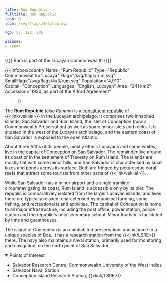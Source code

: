 ```yaml
---
title: Rum Republic
fulltitle: Rum Republic
icon: 🍹
logo: /svg/flags/4x3/rum.svg

rgb: 57, 122, 205

aliases:
- /rum/
---
```

{{<note series>}}
 Rum is part of the Lucayan Commonwealth
{{</note>}}

{{<infobox/country
	 Name="Rum Republic"
	 Type="Republic"
	 Commonwealth="Lucaya"
	 Flag="/svg/flags/rum.svg"
	 SmallFlag="/svg/flags/4x3/rum.svg"
	 Population="4,910"
	 Capital="Conception"
	 Languages="English, Lucayan"
	 Area="241 km2"
	 Accession="1930, as part of the Alford Agreement"
 >}}

The <span class="fi fi-rum"></span> **Rum Republic** (also *Rummy*) is a [constituent republic](/republics/) of {{<link/vekllei>}} in the Lucayan archipelago. It comprises two inhabited islands, San Salvador and Rum Island, the islet of Conception (now a Commonwealth Preservation) as well as some minor islets and rocks. It is situated in the west of the Lucayan archipelago, and the eastern coast of San Salvador is exposed to the open Atlantic.

About three fifths of its people, mostly ethnic Lucayans and some whites, live in the capital of Conception on San Salvador. The remainder live around its coast or in the settlement of Travesty on Rum Island. The islands are mostly flat with some minor hills, and San Salvador is characterised by small lakes and ponds across its surface. Both are fringed by picturesque coral reefs that attract some tourists from other parts of {{<link/vekllei>}}.

While San Salvador has a minor airport and a single tramline circumnavigating its coast, Rum Island is accessible only by its pier. The republic is comparatively isolated from the larger Lucayan islands, and lives there are typically relaxed, characterised by municipal farming, some fishing, and recreational island activities. The capital of Conception is home to all major infrastructure, including the post office, power station, police station and the republic's only secondary school. Minor tourism is facilitated by inns and guesthouses.

The island of Conception is an uninhabited preservation, and is home to a unique species of Boa. It has a research station from the {{<link/LSRE>}} there. The navy also maintains a naval station, primarily used for monitoring and navigation, on the north point of San Salvador.

<details open>
  <summary>Points of Interest</summary>

* Salvador Research Centre, Commonwealth University of the West Indies
* Salvador Naval Station
* Conception Island Research Station, {{<link/LSRE>}}
</details>

